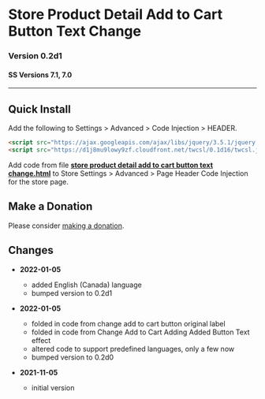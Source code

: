 # Store Product Detail Add to Cart Button Text Change

### Version 0.2d1

#### SS Versions 7.1, 7.0

---

## Quick Install

Add the following to Settings > Advanced > Code Injection > HEADER.

```html
<script src="https://ajax.googleapis.com/ajax/libs/jquery/3.5.1/jquery.min.js"></script>
<script src="https://d1j8mu9lowy9zf.cloudfront.net/twcsl/0.1d16/twcsl.js"></script>
```

Add code from file
**[store product detail add to cart button text change.html](store%20product%20detail%20add%20to%20cart%20button%20text%20change.html#L1)**
to Store Settings > Advanced > Page Header Code Injection for the store page.

## Make a Donation

Please consider
[making a donation](https://github.com/tomsWebConsulting/twcsl#make-a-donation).

## Changes

* **2022-01-05**

  * added English (Canada) language
  * bumped version to 0.2d1
  
* **2022-01-05**

  * folded in code from change add to cart button original label
  * folded in code from Change Add to Cart Adding Added Button Text effect
  * altered code to support predefined languages, only a few now
  * bumped version to 0.2d0
  
* **2021-11-05**

  * initial version
